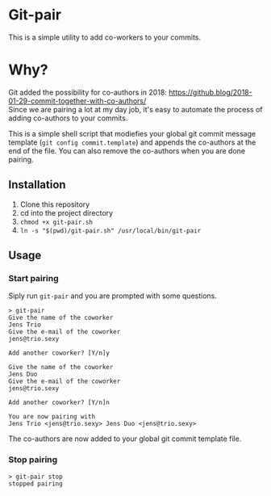 # Git-pair

This is a simple utility to add co-workers to your commits.

# Why?

Git added the possibility for co-authors in 2018: https://github.blog/2018-01-29-commit-together-with-co-authors/  
Since we are pairing a lot at my day job, it's easy to automate the process of adding co-authors to your commits.

This is a simple shell script that modiefies your global git commit message template (`git config commit.template`) and appends the co-authors at the end of the file. You can also remove the co-authors when you are done pairing.

## Installation

1. Clone this repository
2. cd into the project directory
3. `chmod +x git-pair.sh`
4. `ln -s "$(pwd)/git-pair.sh" /usr/local/bin/git-pair`

## Usage

### Start pairing

Siply run `git-pair` and you are prompted with some questions.

```shell
> git-pair
Give the name of the coworker
Jens Trio
Give the e-mail of the coworker
jens@trio.sexy

Add another coworker? [Y/n]y

Give the name of the coworker
Jens Duo
Give the e-mail of the coworker
jens@trio.sexy

Add another coworker? [Y/n]n

You are now pairing with
Jens Trio <jens@trio.sexy> Jens Duo <jens@trio.sexy>
```

The co-authors are now added to your global git commit template file.

### Stop pairing

```
> git-pair stop
stopped pairing
```
